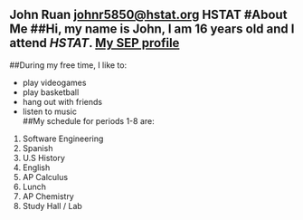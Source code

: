 John Ruan
johnr5850@hstat.org
HSTAT
#About Me
##Hi, my name is **John**, I am 16 years old and I attend _HSTAT_. 
[My SEP profile](https://sites.google.com/a/hstat.org/johnr5850sep11/)
---
##During my free time, I like to:
  * play videogames
  * play basketball
  * hang out with friends
  * listen to music  
##My schedule for periods 1-8 are:
1. Software Engineering
2. Spanish
3. U.S History
4. English
5. AP Calculus
6. Lunch
7. AP Chemistry
8. Study Hall / Lab

 